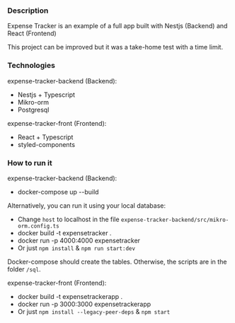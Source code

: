 ### Description

Expense Tracker is an example of a full app built with Nestjs (Backend) and React (Frontend)

This project can be improved but it was a take-home test with a time limit.

### Technologies

expense-tracker-backend (Backend):

- Nestjs + Typescript
- Mikro-orm
- Postgresql

expense-tracker-front (Frontend):

- React + Typescript
- styled-components

### How to run it

expense-tracker-backend (Backend):

- docker-compose up --build

Alternatively, you can run it using your local database:

- Change `host` to localhost in the file `expense-tracker-backend/src/mikro-orm.config.ts`
- docker build -t expensetracker .
- docker run -p 4000:4000 expensetracker
- Or just `npm install` & `npm run start:dev`

Docker-compose should create the tables. Otherwise, the scripts are in the folder `/sql`.

expense-tracker-front (Frontend):

- docker build -t expensetrackerapp .
- docker run -p 3000:3000 expensetrackerapp
- Or just `npm install --legacy-peer-deps` & `npm start`
